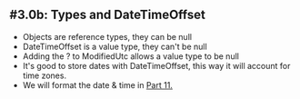 #3.0b: Types and DateTimeOffset
---
- Objects are reference types, they can be null
- DateTimeOffset is a value type, they can't be null
- Adding the ? to ModifiedUtc allows a value type to be null
- It's good to store dates with DateTimeOffset, this way it will account for time zones.
- We will format the date & time in [Part 11.]()
